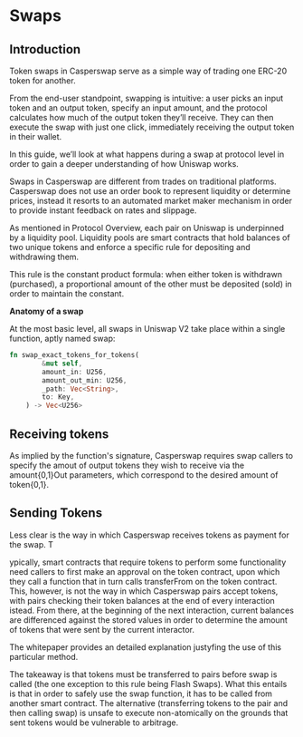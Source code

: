 # Swaps

## **Introduction**

Token swaps in Casperswap serve as a simple way of trading one ERC-20 token for another.

From the end-user standpoint, swapping is intuitive: a user picks an input token and an output token, specify an input amount, and the protocol calculates how much of the output token they’ll receive. They can then execute the swap with just one click, immediately receiving the output token in their wallet.

In this guide, we’ll look at what happens during a swap at protocol level in order to gain a deeper understanding of how Uniswap works.

Swaps in Casperswap are different from trades on traditional platforms. Casperswap does not use an order book to represent liquidity or determine prices, instead it resorts to an automated market maker mechanism in order to provide instant feedback on rates and slippage.

As mentioned in Protocol Overview, each pair on Uniswap is underpinned by a liquidity pool. Liquidity pools are smart contracts that hold balances of two unique tokens and enforce a specific rule for depositing and withdrawing them.

This rule is the constant product formula: when either token is withdrawn (purchased), a proportional amount of the other must be deposited (sold) in order to maintain the constant.



**Anatomy of a swap**&#x20;

At the most basic level, all swaps in Uniswap V2 take place within a single function, aptly named swap:

```rust
fn swap_exact_tokens_for_tokens(
        &mut self,
        amount_in: U256,
        amount_out_min: U256,
        _path: Vec<String>,
        to: Key,
    ) -> Vec<U256>
```

## **Receiving tokens**

As implied by the function's signature, Casperswap requires swap callers to specify the amout of  output tokens they wish to receive via the amount{0,1}Out parameters, which correspond to the desired amount of token{0,1}.

## **Sending Tokens**

Less clear is the way in which Casperswap receives tokens as payment for the swap. T

ypically, smart contracts that require tokens to perform some functionality need callers to first make an approval on the token contract, upon which they call a function that in turn calls transferFrom on the token contract. This, however, is not the way in which Casperswap pairs accept tokens, with pairs checking their token balances at the end of every interaction istead. From there, at the beginning of the next interaction, current balances are differenced against the stored values in order to determine the amount of tokens that were sent by the current interactor.&#x20;

The whitepaper provides an detailed explanation justyfing the use of this particular method.

The takeaway is that tokens must be transferred to pairs before swap is called (the one exception to this rule being Flash Swaps). What this entails is that in order to safely use the swap function, it has to be called from another smart contract. The alternative (transferring tokens to the pair and then calling swap) is unsafe to execute non-atomically on the grounds that sent tokens would be vulnerable to arbitrage.
